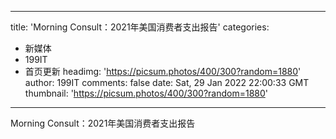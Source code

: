 
---
title: 'Morning Consult：2021年美国消费者支出报告'
categories: 
 - 新媒体
 - 199IT
 - 首页更新
headimg: 'https://picsum.photos/400/300?random=1880'
author: 199IT
comments: false
date: Sat, 29 Jan 2022 22:00:33 GMT
thumbnail: 'https://picsum.photos/400/300?random=1880'
---

<div>   
Morning Consult：2021年美国消费者支出报告  
</div>
            